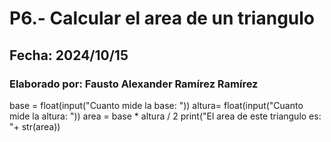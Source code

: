 # P6.- Calcular el area de un triangulo
## Fecha: 2024/10/15
### Elaborado por: Fausto Alexander Ramírez Ramírez
base = float(input("Cuanto mide la base: "))
altura= float(input("Cuanto mide la altura: "))
area = base * altura / 2
print("El area de este triangulo es: "+ str(area))
